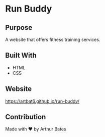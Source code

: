 # Run Buddy

## Purpose
A website that offers fitness training services.

## Built With
* HTML
* CSS

## Website
https://artbat6.github.io/run-buddy/

## Contribution
Made with ❤️ by Arthur Bates
